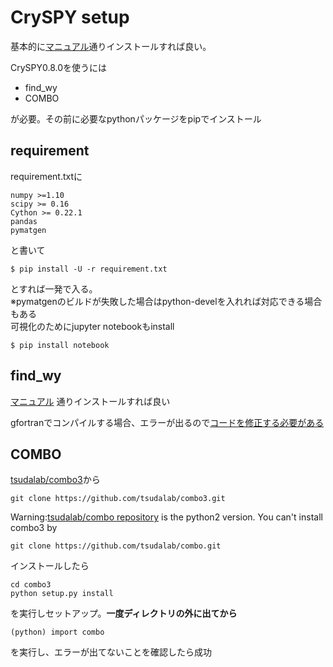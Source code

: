 
# CrySPY setup
基本的に[マニュアル](https://tomoki-yamashita.github.io/cryspy/tutorial/01_install.html)通りインストールすれば良い。

CrySPY0.8.0を使うには
- find_wy
- COMBO

が必要。その前に必要なpythonパッケージをpipでインストール

## requirement
requirement.txtに
```
numpy >=1.10
scipy >= 0.16
Cython >= 0.22.1
pandas
pymatgen
```
と書いて
```shell script
$ pip install -U -r requirement.txt
```
とすれば一発で入る。  
※pymatgenのビルドが失敗した場合はpython-develを入れれば対応できる場合もある  
可視化のためにjupyter notebookもinstall
```shell script
$ pip install notebook
```
## find_wy

[マニュアル](https://tomoki-yamashita.github.io/cryspy/tutorial/01_install.html)
通りインストールすれば良い

gfortranでコンパイルする場合、エラーが出るので[コードを修正する必要がある](https://tomoki-yamashita.github.io/CrySPY/installation.html#installation-of-find-wy)

## COMBO
[tsudalab/combo3](https://github.com/tsudalab/combo3)から
```shell script
git clone https://github.com/tsudalab/combo3.git
```

Warning:[tsudalab/combo repository](https://github.com/tsudalab/combo) is the python2 version.
You can't install combo3 by
```shell script
git clone https://github.com/tsudalab/combo.git
```
インストールしたら
```shell script
cd combo3
python setup.py install
```
を実行しセットアップ。**一度ディレクトリの外に出てから**
```shell script
(python) import combo
```
を実行し、エラーが出てないことを確認したら成功
